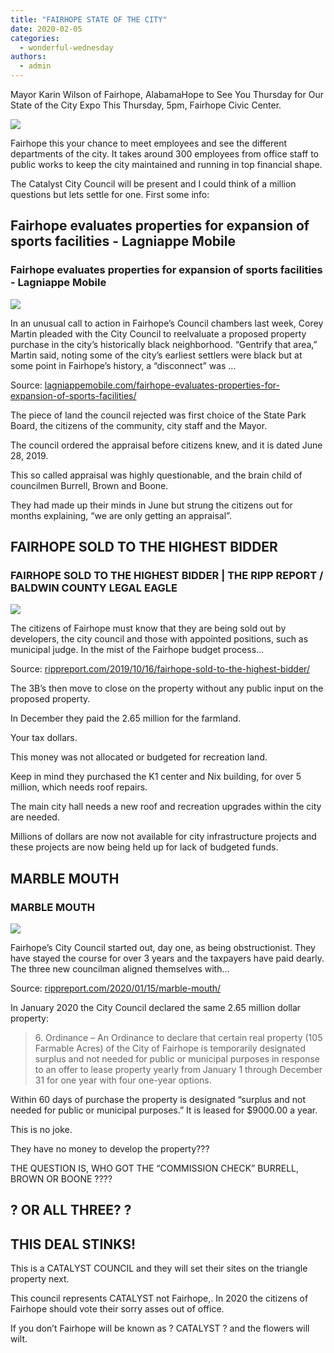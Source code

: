 ```yaml
---
title: "FAIRHOPE STATE OF THE CITY"
date: 2020-02-05
categories: 
  - wonderful-wednesday
authors: 
  - admin
---
```


Mayor Karin Wilson of Fairhope, AlabamaHope to See You Thursday for Our State of the City Expo This Thursday, 5pm, Fairhope Civic Center.

![](https://cdn.rippreport.com/wp-content/uploads/2020/02/84426288_2556415757938125_6766964379234598912_n.jpg)

Fairhope this your chance to meet employees and see the different departments of the city. It takes around 300 employees from office staff to public works to keep the city maintained and running in top financial shape.

The Catalyst City Council will be present and I could think of a million questions but lets settle for one. First some info:

## Fairhope evaluates properties for expansion of sports facilities - Lagniappe Mobile

### Fairhope evaluates properties for expansion of sports facilities - Lagniappe Mobile

![](https://lagniappemobile.com/wp-content/uploads/2019/06/Twin-Beech-location.png)

In an unusual call to action in Fairhope’s Council chambers last week, Corey Martin pleaded with the City Council to reelvaluate a proposed property purchase in the city’s historically black neighborhood. “Gentrify that area,” Martin said, noting some of the city’s earliest settlers were black but at some point in Fairhope’s history, a “disconnect” was …

Source: [lagniappemobile.com/fairhope-evaluates-properties-for-expansion-of-sports-facilities/](https://lagniappemobile.com/fairhope-evaluates-properties-for-expansion-of-sports-facilities/)

The piece of land the council rejected was first choice of the State Park Board, the citizens of the community, city staff and the Mayor.

The council ordered the appraisal before citizens knew, and it is dated June 28, 2019.

This so called appraisal was highly questionable, and the brain child of councilmen Burrell, Brown and Boone.

They had made up their minds in June but strung the citizens out for months explaining, “we are only getting an appraisal”.

## FAIRHOPE SOLD TO THE HIGHEST BIDDER

### FAIRHOPE SOLD TO THE HIGHEST BIDDER | THE RIPP REPORT / BALDWIN COUNTY LEGAL EAGLE

![](https://cdn.rippreport.com/wp-content/uploads/2019/10/fairhope-auction.jpg)

The citizens of Fairhope must know that they are being sold out by developers, the city council and those with appointed positions, such as municipal judge. In the mist of the Fairhope budget process…

Source: [rippreport.com/2019/10/16/fairhope-sold-to-the-highest-bidder/](https://rippreport.com/2019/10/16/fairhope-sold-to-the-highest-bidder/)

The 3B’s then move to close on the property without any public input on the proposed property.

In December they paid the 2.65 million for the farmland.

Your tax dollars.

This money was not allocated or budgeted for recreation land.

Keep in mind they purchased the K1 center and Nix building, for over 5 million, which needs roof repairs.

The main city hall needs a new roof and recreation upgrades within the city are needed.

Millions of dollars are now not available for city infrastructure projects and these projects are now being held up for lack of budgeted funds.

## MARBLE MOUTH

### MARBLE MOUTH

![](https://cdn.rippreport.com/wp-content/uploads/2020/01/cropped-Jay-Robinson-fb.jpeg)

Fairhope’s City Council started out, day one, as being obstructionist. They have stayed the course for over 3 years and the taxpayers have paid dearly. The three new councilman aligned themselves with…

Source: [rippreport.com/2020/01/15/marble-mouth/](https://rippreport.com/2020/01/15/marble-mouth/)

In January 2020 the City Council declared the same 2.65 million dollar property:

> 6\. Ordinance – An Ordinance to declare that certain real property (105 Farmable Acres) of the City of Fairhope is temporarily designated surplus and not needed for public or municipal purposes in response to an offer to lease property yearly from January 1 through December 31 for one year with four one-year options.

Within 60 days of purchase the property is designated “surplus and not needed for public or municipal purposes.” It is leased for $9000.00 a year.

This is no joke.

They have no money to develop the property???

THE QUESTION IS, WHO GOT THE “COMMISSION CHECK” BURRELL, BROWN OR BOONE ????

## ? OR ALL THREE? ?

## THIS DEAL STINKS!

This is a CATALYST COUNCIL and they will set their sites on the triangle property next.

This council represents CATALYST not Fairhope,. In 2020 the citizens of Fairhope should vote their sorry asses out of office.

If you don’t Fairhope will be known as ? CATALYST ? and the flowers will wilt.
